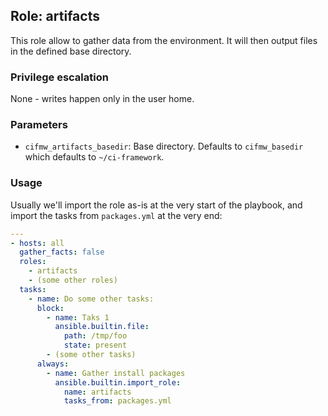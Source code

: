 ## Role: artifacts
This role allow to gather data from the environment. It will then output files
in the defined base directory.

### Privilege escalation
None - writes happen only in the user home.

### Parameters
* `cifmw_artifacts_basedir`: Base directory. Defaults to `cifmw_basedir` which
defaults to `~/ci-framework`.

### Usage
Usually we'll import the role as-is at the very start of the playbook, and
import the tasks from `packages.yml` at the very end:
```YAML
---
- hosts: all
  gather_facts: false
  roles:
    - artifacts
    - (some other roles)
  tasks:
    - name: Do some other tasks:
      block:
        - name: Taks 1
          ansible.builtin.file:
            path: /tmp/foo
            state: present
        - (some other tasks)
      always:
        - name: Gather install packages
          ansible.builtin.import_role:
            name: artifacts
            tasks_from: packages.yml
```
